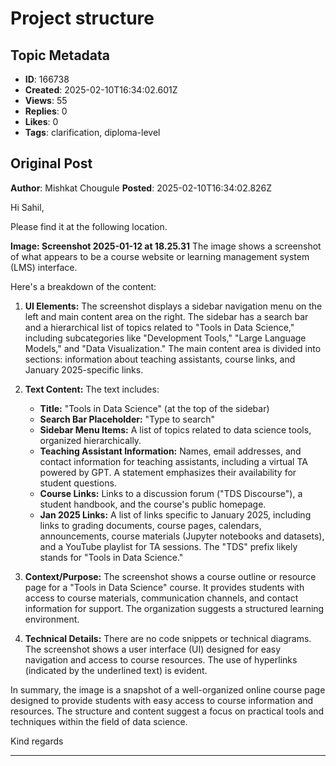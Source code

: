 # Project structure

## Topic Metadata
- **ID**: 166738
- **Created**: 2025-02-10T16:34:02.601Z
- **Views**: 55
- **Replies**: 0
- **Likes**: 0
- **Tags**: clarification, diploma-level

## Original Post
**Author**: Mishkat Chougule
**Posted**: 2025-02-10T16:34:02.826Z

Hi Sahil,

Please find it at the following location.

**Image: Screenshot 2025-01-12 at 18.25.31**
The image shows a screenshot of what appears to be a course website or learning management system (LMS) interface. 

Here's a breakdown of the content:

1. **UI Elements:** The screenshot displays a sidebar navigation menu on the left and main content area on the right. The sidebar has a search bar and a hierarchical list of topics related to "Tools in Data Science," including subcategories like "Development Tools," "Large Language Models," and "Data Visualization." The main content area is divided into sections: information about teaching assistants, course links, and January 2025-specific links.

2. **Text Content:** The text includes:

    * **Title:** "Tools in Data Science" (at the top of the sidebar)
    * **Search Bar Placeholder:** "Type to search"
    * **Sidebar Menu Items:**  A list of topics related to data science tools, organized hierarchically.
    * **Teaching Assistant Information:** Names, email addresses, and contact information for teaching assistants, including a virtual TA powered by GPT.  A statement emphasizes their availability for student questions.
    * **Course Links:** Links to a discussion forum ("TDS Discourse"), a student handbook, and the course's public homepage.
    * **Jan 2025 Links:**  A list of links specific to January 2025, including links to grading documents, course pages, calendars, announcements, course materials (Jupyter notebooks and datasets), and a YouTube playlist for TA sessions.  The "TDS" prefix likely stands for "Tools in Data Science."

3. **Context/Purpose:** The screenshot shows a course outline or resource page for a "Tools in Data Science" course. It provides students with access to course materials, communication channels, and contact information for support. The organization suggests a structured learning environment.

4. **Technical Details:** There are no code snippets or technical diagrams. The screenshot shows a user interface (UI) designed for easy navigation and access to course resources.  The use of hyperlinks (indicated by the underlined text) is evident.

In summary, the image is a snapshot of a well-organized online course page designed to provide students with easy access to course information and resources. The structure and content suggest a focus on practical tools and techniques within the field of data science.

Kind regards

---
